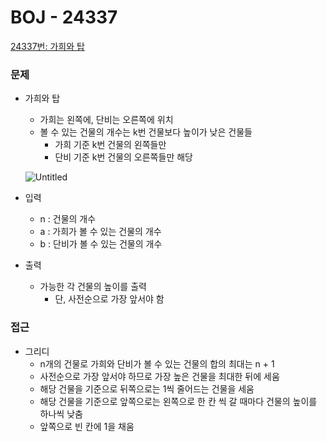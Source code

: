 
# BOJ - 24337

[24337번: 가희와 탑](https://www.acmicpc.net/problem/24337)

### 문제

- 가희와 탑
    - 가희는 왼쪽에, 단비는 오른쪽에 위치
    - 볼 수 있는 건물의 개수는 k번 건물보다 높이가 낮은 건물들
        - 가희 기준 k번 건물의 왼쪽들만
        - 단비 기준 k번 건물의 오른쪽들만 해당
    
    ![Untitled](https://s3-us-west-2.amazonaws.com/secure.notion-static.com/206fa6c3-2985-4bb7-b1d5-b67c84d7342b/Untitled.png)
    

- 입력
    - n : 건물의 개수
    - a : 가희가 볼 수 있는 건물의 개수
    - b : 단비가 볼 수 있는 건물의 개수
    
- 출력
    - 가능한 각 건물의 높이를 출력
        - 단, 사전순으로 가장 앞서야 함

### 접근

- 그리디
    - n개의 건물로 가희와 단비가 볼 수 있는 건물의 합의 최대는 n + 1
    - 사전순으로 가장 앞서야 하므로 가장 높은 건물을 최대한 뒤에 세움
    - 해당 건물을 기준으로 뒤쪽으로는 1씩 줄어드는 건물을 세움
    - 해당 건물을 기준으로 앞쪽으로는 왼쪽으로 한 칸 씩 갈 때마다 건물의 높이를 하나씩 낮춤
    - 앞쪽으로 빈 칸에 1을 채움
